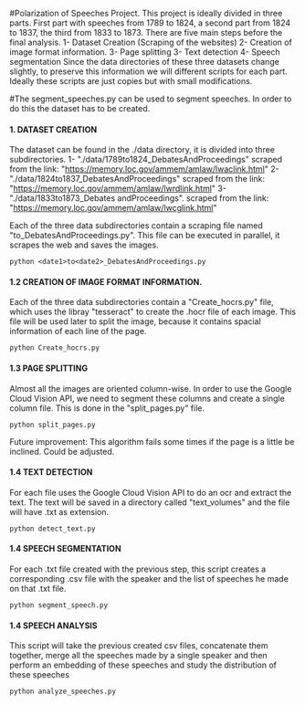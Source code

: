 #Polarization of Speeches Project.
This project is ideally divided in three parts. First part with speeches from 1789 to 1824, a second part 
from 1824 to 1837, the third from 1833 to 1873. There are five main steps before the final analysis.
1- Dataset Creation (Scraping of the websites)
2- Creation of image format information.
3- Page splitting
3- Text detection
4- Speech segmentation
Since the data directories of these three datasets change slightly, to preserve this information we will 
different scripts for each part. Ideally these scripts are just copies but with small modifications.



#The segment_speeches.py can be used to segment speeches. In order to do this the dataset has to be created.

#### 1. DATASET CREATION
The dataset can be found in the ./data directory, it is divided into three subdirectories.
1- "./data/1789to1824_DebatesAndProceedings" scraped from the link: "https://memory.loc.gov/ammem/amlaw/lwaclink.html"
2- "./data/1824to1837_DebatesAndProceedings" scraped from the link: "https://memory.loc.gov/ammem/amlaw/lwrdlink.html"
3- "./data/1833to1873_Debates andProceedings". scraped from the link: "https://memory.loc.gov/ammem/amlaw/lwcglink.html"

Each of the three data subdirectories contain a scraping file named "<date1>to<date2>_DebatesAndProceedings.py". 
This file can be executed in parallel, it scrapes the web and saves the images.
```console
python <date1>to<date2>_DebatesAndProceedings.py
```

#### 1.2 CREATION OF IMAGE FORMAT INFORMATION.
Each of the three data subdirectories contain a "Create_hocrs.py" file, which uses the libray "tesseract" 
to create the .hocr file of each image. This file will be used later to split the image, because it contains
spacial information of each line of the page.
```console
python Create_hocrs.py
```
 
#### 1.3 PAGE SPLITTING
Almost all the images are oriented column-wise. In order to use the Google Cloud Vision API, 
we need to segment these columns and create a single column file. This is done in the "split_pages.py" file.
```console
python split_pages.py
```
Future improvement: This algorithm fails some times if the page is a little be inclined. Could be adjusted.  


#### 1.4 TEXT DETECTION
For each file uses the Google Cloud Vision API to do an ocr and extract the text. The text
will be saved in a directory called "text_volumes" and the file will have .txt as extension.
```console
python detect_text.py
```

#### 1.4 SPEECH SEGMENTATION
For each .txt file created with the previous step, this script creates a corresponding .csv file with the speaker and 
the list of speeches he made on that .txt file.
```console
python segment_speech.py
```

#### 1.4 SPEECH ANALYSIS
This script will take the previous created csv files, concatenate them together, merge all the speeches
made by a single speaker and then perform an embedding of these speeches and study the distribution
of these speeches
 
```console
python analyze_speeches.py
```